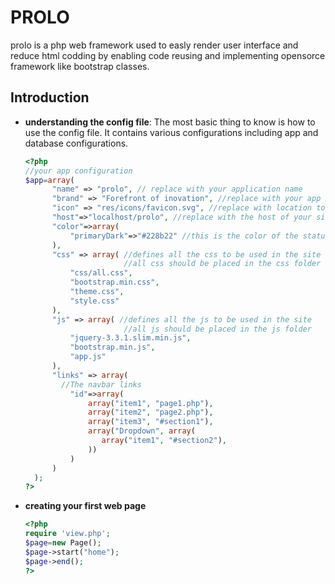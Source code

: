# PROLO
prolo is a php web framework used to easly render user interface and reduce html codding by enabling code reusing and implementing opensorce framework like bootstrap classes.
## Introduction

* **understanding the config file**:
The most basic thing to know is how to use the config file. It contains various configurations including app and database configurations.

  ```php
  <?php
  //your app configuration
  $app=array(
        "name" => "prolo", // replace with your application name
        "brand" => "Forefront of inovation", //replace with your app brand
        "icon" => "res/icons/favicon.svg", //replace with location to your website favicon
        "host"=>"localhost/prolo", //replace with the host of your site
        "color"=>array(
            "primaryDark"=>"#228b22" //this is the color of the status bar of mobile devices
        ),
        "css" => array( //defines all the css to be used in the site
                        //all css should be placed in the css folder
            "css/all.css",
            "bootstrap.min.css",
            "theme.css",
            "style.css"
        ),
        "js" => array( //defines all the js to be used in the site
                        //all js should be placed in the js folder
            "jquery-3.3.1.slim.min.js",
            "bootstrap.min.js",
            "app.js"
        ),
        "links" => array(
          //The navbar links
            "id"=>array(
                array("item1", "page1.php"),
                array("item2", "page2.php"),
                array("item3", "#section1"),
                array("Dropdown", array(
                   array("item1", "#section2"),
                ))
            )
        )
    );
  ?>
  ```
  
* **creating your first web page**

  ```php
  <?php
  require 'view.php';
  $page=new Page();
  $page->start("home");
  $page->end();
  ?>
  ```
